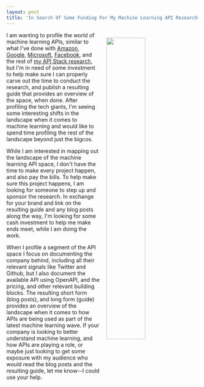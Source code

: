 ```yaml
---
layout: post
title: 'In Search Of Some Funding For My Machine Learning API Research'
---
```

<p><img style="padding: 15px;" src="http://kinlane-productions.s3.amazonaws.com/api_evangelist_site/blog/machine_learning_gun_patent.jpg" alt="" width="45%" align="right" /></p>
<p>I am wanting to profile the world of machine learning APIs, similar to what I've done with <a href="http://amazon.web.services.stack.network/">Amazon</a>, <a href="http://google.stack.network/">Google</a>, <a href="http://microsoft.stack.network/">Microsoft</a>, <a href="http://facebook.stack.network/">Facebook</a>, and the rest of <a href="http://theapistack.com">my API Stack research</a>, but I'm in need of some investment to help make sure I can properly carve out the time to conduct the research, and publish a resulting guide that provides an overview of the space, when done. After profiling the tech giants, I'm seeing some interesting shifts in the landscape when it comes to machine learning and would like to spend time profiling the rest of the landscape beyond just the bigcos.</p>
<p>While I am interested in mapping out the landscape of the machine learning API space, I don't have the time to make every project happen, and also pay the bills. To help make sure this project happens, I am looking for someone to step up and sponsor the research. In exchange for your brand and link on the resulting guide and any blog posts along the way, I'm looking for some cash investment to help me make ends meet, while I am doing the work.</p>
<p>When I profile a segment of the API space I focus on documenting the company behind, including all their relevant signals like Twitter and Github, but I also document the available API using OpenAPI, and the pricing, and other relevant building blocks. The resulting short form (blog posts), and long form (guide) provides an overview of the landscape when it comes to how APIs are being used as part of the latest machine learning wave. If your company is looking to better understand machine learning, and how APIs are playing a role, or maybe just looking to get some exposure with my audience who would read the blog posts and the resulting guide, let me know--I could use your help.</p>